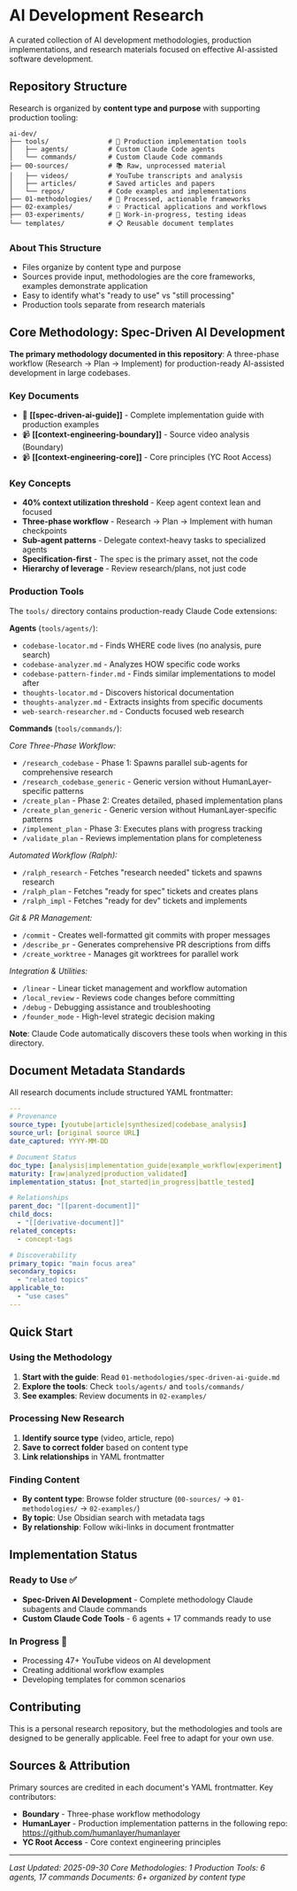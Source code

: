 # AI Development Research

A curated collection of AI development methodologies, production implementations, and research materials focused on effective AI-assisted software development.

## Repository Structure

Research is organized by **content type and purpose** with supporting production tooling:

```
ai-dev/
├── tools/               # 🔧 Production implementation tools
│   ├── agents/          # Custom Claude Code agents
│   └── commands/        # Custom Claude Code commands
├── 00-sources/          # 📚 Raw, unprocessed material
│   ├── videos/          # YouTube transcripts and analysis
│   ├── articles/        # Saved articles and papers
│   └── repos/           # Code examples and implementations
├── 01-methodologies/    # 📘 Processed, actionable frameworks
├── 02-examples/         # 💡 Practical applications and workflows
├── 03-experiments/      # 🧪 Work-in-progress, testing ideas
└── templates/           # 📋 Reusable document templates
```

### About This Structure

- Files organize by content type and purpose
- Sources provide input, methodologies are the core frameworks, examples demonstrate application
- Easy to identify what's "ready to use" vs "still processing"
- Production tools separate from research materials

## Core Methodology: Spec-Driven AI Development

**The primary methodology documented in this repository**: A three-phase workflow (Research → Plan → Implement) for production-ready AI-assisted development in large codebases.

### Key Documents

- 📘 **[[spec-driven-ai-guide]]** - Complete implementation guide with production examples
- 📹 **[[context-engineering-boundary]]** - Source video analysis (Boundary)
- 📹 **[[context-engineering-core]]** - Core principles (YC Root Access)

### Key Concepts

- **40% context utilization threshold** - Keep agent context lean and focused
- **Three-phase workflow** - Research → Plan → Implement with human checkpoints
- **Sub-agent patterns** - Delegate context-heavy tasks to specialized agents
- **Specification-first** - The spec is the primary asset, not the code
- **Hierarchy of leverage** - Review research/plans, not just code

### Production Tools

The `tools/` directory contains production-ready Claude Code extensions:

**Agents** (`tools/agents/`):
- `codebase-locator.md` - Finds WHERE code lives (no analysis, pure search)
- `codebase-analyzer.md` - Analyzes HOW specific code works
- `codebase-pattern-finder.md` - Finds similar implementations to model after
- `thoughts-locator.md` - Discovers historical documentation
- `thoughts-analyzer.md` - Extracts insights from specific documents
- `web-search-researcher.md` - Conducts focused web research

**Commands** (`tools/commands/`):

*Core Three-Phase Workflow:*
- `/research_codebase` - Phase 1: Spawns parallel sub-agents for comprehensive research
- `/research_codebase_generic` - Generic version without HumanLayer-specific patterns
- `/create_plan` - Phase 2: Creates detailed, phased implementation plans
- `/create_plan_generic` - Generic version without HumanLayer-specific patterns
- `/implement_plan` - Phase 3: Executes plans with progress tracking
- `/validate_plan` - Reviews implementation plans for completeness

*Automated Workflow (Ralph):*
- `/ralph_research` - Fetches "research needed" tickets and spawns research
- `/ralph_plan` - Fetches "ready for spec" tickets and creates plans
- `/ralph_impl` - Fetches "ready for dev" tickets and implements

*Git & PR Management:*
- `/commit` - Creates well-formatted git commits with proper messages
- `/describe_pr` - Generates comprehensive PR descriptions from diffs
- `/create_worktree` - Manages git worktrees for parallel work

*Integration & Utilities:*
- `/linear` - Linear ticket management and workflow automation
- `/local_review` - Reviews code changes before committing
- `/debug` - Debugging assistance and troubleshooting
- `/founder_mode` - High-level strategic decision making

**Note**: Claude Code automatically discovers these tools when working in this directory.

## Document Metadata Standards

All research documents include structured YAML frontmatter:

```yaml
---
# Provenance
source_type: [youtube|article|synthesized|codebase_analysis]
source_url: [original source URL]
date_captured: YYYY-MM-DD

# Document Status
doc_type: [analysis|implementation_guide|example_workflow|experiment]
maturity: [raw|analyzed|production_validated]
implementation_status: [not_started|in_progress|battle_tested]

# Relationships
parent_doc: "[[parent-document]]"
child_docs:
  - "[[derivative-document]]"
related_concepts:
  - concept-tags

# Discoverability
primary_topic: "main focus area"
secondary_topics:
  - "related topics"
applicable_to:
  - "use cases"
---
```

## Quick Start

### Using the Methodology

1. **Start with the guide**: Read `01-methodologies/spec-driven-ai-guide.md`
2. **Explore the tools**: Check `tools/agents/` and `tools/commands/`
3. **See examples**: Review documents in `02-examples/`

### Processing New Research

1. **Identify source type** (video, article, repo)
3. **Save to correct folder** based on content type
4. **Link relationships** in YAML frontmatter

### Finding Content

- **By content type**: Browse folder structure (`00-sources/` → `01-methodologies/` → `02-examples/`)
- **By topic**: Use Obsidian search with metadata tags
- **By relationship**: Follow wiki-links in document frontmatter

## Implementation Status

### Ready to Use ✅
- **Spec-Driven AI Development** - Complete methodology Claude subagents and Claude commands
- **Custom Claude Code Tools** - 6 agents + 17 commands ready to use

### In Progress 🔄
- Processing 47+ YouTube videos on AI development
- Creating additional workflow examples
- Developing templates for common scenarios

## Contributing

This is a personal research repository, but the methodologies and tools are designed to be generally applicable. Feel free to adapt for your own use.

## Sources & Attribution

Primary sources are credited in each document's YAML frontmatter. Key contributors:
- **Boundary** - Three-phase workflow methodology
- **HumanLayer** - Production implementation patterns in the following repo: https://github.com/humanlayer/humanlayer
- **YC Root Access** - Core context engineering principles

---

*Last Updated: 2025-09-30*
*Core Methodologies: 1*
*Production Tools: 6 agents, 17 commands*
*Documents: 6+ organized by content type*
